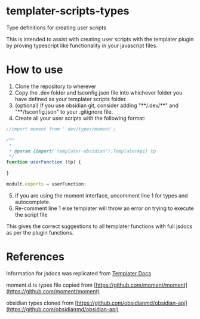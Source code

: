 # templater-scripts-types
Type definitions for creating user scripts

This is intended to assist with creating user scripts with the templater plugin by proving typescript like functionality in your javascript files.

# How to use
1. Clone the repository to wherever
2. Copy the .dev folder and tsconfig.json file into whichever folder you have defined as your templater scripts folder.
3. (optional) If you use obsidian git, consider adding "\*\*/.dev/\*\*" and "\*\*/tsconfig.json" to your .gitignore file.
4. Create all your user scripts with the following format:

```javascript
//import moment from '.dev/types/moment'; 

/**
 * 
 * @param {import('templater-obsidian').TemplaterApi} tp
 */
function userFunction (tp) {
    
}

modult.exports = userFunction;
```

5. If you are using the moment interface, uncomment line 1 for types and autocomplete.
6. Re-comment line 1 else templater will throw an error on trying to execute the script file

This gives the correct suggestions to all templater functions with full jsdocs as per the plugin functions.

# References

Information for jsdocs was replicated from [Templater Docs](https://silentvoid13.github.io/Templater)

moment.d.ts types file copied from [https://github.com/moment/moment](https://github.com/moment/moment)

obsidian types cloned from [https://github.com/obsidianmd/obsidian-api](https://github.com/obsidianmd/obsidian-api)
